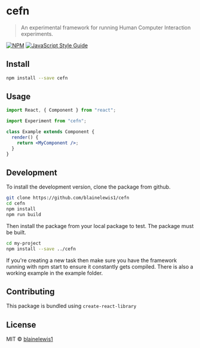 # cefn

> An experimental framework for running Human Computer Interaction experiments.

[![NPM](https://img.shields.io/npm/v/cefn.svg)](https://www.npmjs.com/package/cefn) [![JavaScript Style Guide](https://img.shields.io/badge/code_style-standard-brightgreen.svg)](https://standardjs.com)

## Install

```bash
npm install --save cefn
```

## Usage

```jsx
import React, { Component } from "react";

import Experiment from "cefn";

class Example extends Component {
  render() {
    return <MyComponent />;
  }
}
```

## Development

To install the development version, clone the package from github.

```bash
git clone https://github.com/blainelewis1/cefn
cd cefn
npm install
npm run build
```

Then install the package from your local package to test. The package must be built.

```bash
cd my-project
npm install --save ../cefn
```

If you're creating a new task then make sure you have the framework running with npm start to ensure it constantly gets compiled. There is also a working example in the example folder.

## Contributing

This package is bundled using `create-react-library`

## License

MIT © [blainelewis1](https://github.com/blainelewis1)
